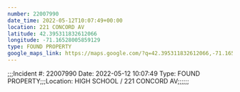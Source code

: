 ```yaml
---
number: 22007990
date_time: 2022-05-12T10:07:49+00:00
location: 221 CONCORD AV
latitude: 42.395311832612066
longitude: -71.16528005859129
type: FOUND PROPERTY
google_maps_link: https://maps.google.com/?q=42.395311832612066,-71.16528005859129
---
```


;;;Incident #: 22007990  Date: 2022-05-12 10:07:49   Type: FOUND PROPERTY;;;Location: HIGH SCHOOL / 221 CONCORD AV;;;;;;
